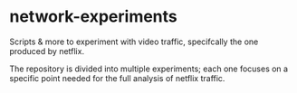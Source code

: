 # network-experiments
Scripts & more to experiment with video traffic, specifcally the one produced by netflix. 

The repository is divided into multiple experiments; each one focuses on a specific point needed for the full analysis of netflix traffic.
